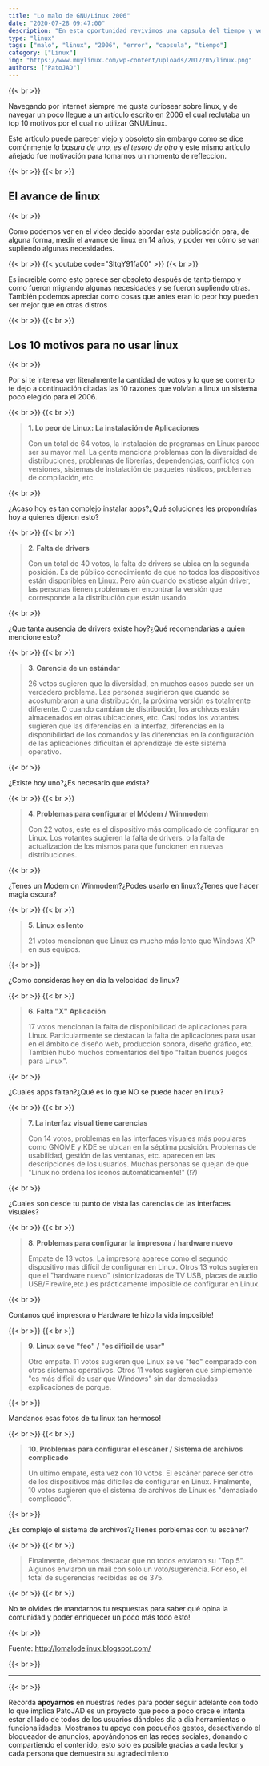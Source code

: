 ```yaml
---
title: "Lo malo de GNU/Linux 2006"
date: "2020-07-28 09:47:00"
description: "En esta oportunidad revivimos una capsula del tiempo y vemos que andaba mal en linux en el 2006"
type: "linux"
tags: ["malo", "linux", "2006", "error", "capsula", "tiempo"]
category: ["Linux"]
img: "https://www.muylinux.com/wp-content/uploads/2017/05/linux.png"
authors: ["PatoJAD"]
---
```


{{< br >}}

Navegando por internet siempre me gusta curiosear sobre linux, y de navegar un poco llegue a un artículo escrito en 2006 el cual reclutaba un top 10 motivos por el cual no utilizar GNU/Linux.

Este artículo puede parecer viejo y obsoleto sin embargo como se dice comúnmente *la basura de uno, es el tesoro de otro* y este mismo artículo añejado fue motivación para tomarnos un momento de refleccion.

{{< br >}}
{{< br >}}

## El avance de linux

{{< br >}}

Como podemos ver en el video decido abordar esta publicación para, de alguna forma, medir el avance de linux en 14 años, y poder ver cómo se van supliendo algunas necesidades.

{{< br >}}
{{< youtube code="SltqY91fa00" >}}
{{< br >}}

Es increible como esto parece ser obsoleto después de tanto tiempo y como fueron migrando algunas necesidades y se fueron supliendo otras. También podemos apreciar como cosas que antes eran lo peor hoy pueden ser mejor que en otras distros

{{< br >}}
{{< br >}}

## Los 10 motivos para no usar linux

{{< br >}}

Por si te interesa ver literalmente la cantidad de votos y lo que se comento te dejo a continuación citadas las 10 razones que volvían a linux un sistema poco elegido para el 2006.

{{< br >}}
{{< br >}}

> **1. Lo peor de Linux: La instalación de Aplicaciones**
>
> Con un total de 64 votos, la instalación de programas en Linux parece ser su mayor mal. La gente menciona problemas con la diversidad de distribuciones, problemas de librerías, dependencias, conflictos con versiones, sistemas de instalación de paquetes rústicos, problemas de compilación, etc.

{{< br >}}

¿Acaso hoy es tan complejo instalar apps?¿Qué soluciones les propondrías hoy a quienes dijeron esto?

{{< br >}}
{{< br >}}

> **2. Falta de drivers**
>
> Con un total de 40 votos, la falta de drivers se ubica en la segunda posición. Es de público conocimiento de que no todos los dispositivos están disponibles en Linux. Pero aún cuando existiese algún driver, las personas tienen problemas en encontrar la versión que corresponde a la distribución que están usando.

{{< br >}}

¿Que tanta ausencia de drivers existe hoy?¿Qué recomendarías a quien mencione esto?

{{< br >}}
{{< br >}}

> **3. Carencia de un estándar**
>
> 26 votos sugieren que la diversidad, en muchos casos puede ser un verdadero problema. Las personas sugirieron que cuando se acostumbraron a una distribución, la próxima versión es totalmente diferente. O cuando cambian de distribución, los archivos están almacenados en otras ubicaciones, etc. Casi todos los votantes sugieren que las diferencias en la interfaz, diferencias en la disponibilidad de los comandos y las diferencias en la configuración de las aplicaciones dificultan el aprendizaje de éste sistema operativo.

{{< br >}}

¿Existe hoy uno?¿Es necesario que exista?

{{< br >}}
{{< br >}}

> **4. Problemas para configurar el Módem / Winmodem**
>
> Con 22 votos, este es el dispositivo más complicado de configurar en Linux. Los votantes sugieren la falta de drivers, o la falta de actualización de los mismos para que funcionen en nuevas distribuciones.

{{< br >}}

¿Tenes un Modem on Winmodem?¿Podes usarlo en linux?¿Tenes que hacer magia oscura?

{{< br >}}
{{< br >}}

> **5. Linux es lento**
>
> 21 votos mencionan que Linux es mucho más lento que Windows XP en sus equipos.

{{< br >}}

¿Como consideras hoy en día la velocidad de linux?

{{< br >}}
{{< br >}}

> **6. Falta "X" Aplicación**
>
> 17 votos mencionan la falta de disponibilidad de aplicaciones para Linux. Particularmente se destacan la falta de aplicaciones para usar en el ámbito de diseño web, producción sonora, diseño gráfico, etc. También hubo muchos comentarios del tipo "faltan buenos juegos para Linux".

{{< br >}}

¿Cuales apps faltan?¿Qué es lo que NO se puede hacer en linux?

{{< br >}}
{{< br >}}

> **7. La interfaz visual tiene carencias**
>
> Con 14 votos, problemas en las interfaces visuales más populares como GNOME y KDE se ubican en la séptima posición. Problemas de usabilidad, gestión de las ventanas, etc. aparecen en las descripciones de los usuarios. Muchas personas se quejan de que "Linux no ordena los iconos automáticamente!" (!?)

{{< br >}}

¿Cuales son desde tu punto de vista las carencias de las interfaces visuales?

{{< br >}}
{{< br >}}

> **8. Problemas para configurar la impresora / hardware nuevo**
>
> Empate de 13 votos. La impresora aparece como el segundo dispositivo más difícil de configurar en Linux. Otros 13 votos sugieren que el "hardware nuevo" (sintonizadoras de TV USB, placas de audio USB/Firewire,etc.) es prácticamente imposible de configurar en Linux.

{{< br >}}

Contanos qué impresora o Hardware te hizo la vida imposible!

{{< br >}}
{{< br >}}

> **9. Linux se ve "feo" / "es dificil de usar"**
>
> Otro empate. 11 votos sugieren que Linux se ve "feo" comparado con otros sistemas operativos. Otros 11 votos sugieren que simplemente "es más difícil de usar que Windows" sin dar demasiadas explicaciones de porque.

{{< br >}}

Mandanos esas fotos de tu linux tan hermoso!

{{< br >}}
{{< br >}}

> **10. Problemas para configurar el escáner / Sistema de archivos complicado**
>
> Un último empate, esta vez con 10 votos. El escáner parece ser otro de los dispositivos más difíciles de configurar en Linux. Finalmente, 10 votos sugieren que el sistema de archivos de Linux es "demasiado complicado".

{{< br >}}

¿Es complejo el sistema de archivos?¿Tienes porblemas con tu escáner?

{{< br >}}
{{< br >}}

> Finalmente, debemos destacar que no todos enviaron su "Top 5". Algunos enviaron un mail con solo un voto/sugerencia. Por eso, el total de sugerencias recibidas es de 375.

{{< br >}}
{{< br >}}

No te olvides de mandarnos tu respuestas para saber qué opina la comunidad y poder enriquecer un poco más todo esto!

{{< br >}}

Fuente: http://lomalodelinux.blogspot.com/

{{< br >}}

---

{{< br >}}

Recorda **apoyarnos** en nuestras redes para poder seguir adelante con todo lo que implica PatoJAD es un proyecto que poco a poco crece e intenta estar al lado de todos de los usuarios dándoles dia a dia herramientas o funcionalidades. Mostranos tu apoyo con pequeños gestos, desactivando el bloqueador de anuncios, apoyándonos en las redes sociales, donando o compartiendo el contenido, esto solo es posible gracias a cada lector y cada persona que demuestra su agradecimiento
